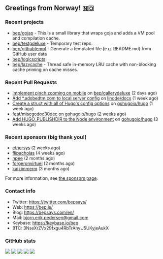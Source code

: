 ## Greetings from Norway! 🇳🇴

### Recent projects

- [bep/gojap](https://github.com/bep/gojap) - This is a small library that wraps goja and adds a VM pool and compilation cache.
- [bep/testgdeluxe](https://github.com/bep/testgdeluxe) - Temporary test repo.
- [bep/githubtempl](https://github.com/bep/githubtempl) - Generate a templated file (e.g. README.md) from GitHub user data
- [bep/logicscripts](https://github.com/bep/logicscripts)
- [bep/lazycache](https://github.com/bep/lazycache) - Thread safe in-memory LRU cache with non-blocking cache priming on cache misses.

### Recent Pull Requests

- [Implement pinch zooming on mobile](https://github.com/bep/gallerydeluxe/pull/11) on [bep/gallerydeluxe](https://github.com/bep/gallerydeluxe) (2 days ago)
- [Add *.adobedtm.com to local server config](https://github.com/linode/docs/pull/5989) on [linode/docs](https://github.com/linode/docs) (1 week ago)
- [Create a struct with all of Hugo&#39;s config options](https://github.com/gohugoio/hugo/pull/10602) on [gohugoio/hugo](https://github.com/gohugoio/hugo) (1 week ago)
- [feat/miscgodoc30dec](https://github.com/gohugoio/hugo/pull/10591) on [gohugoio/hugo](https://github.com/gohugoio/hugo) (2 weeks ago)
- [Add HUGO_PUBLISHDIR to the Node environment](https://github.com/gohugoio/hugo/pull/10569) on [gohugoio/hugo](https://github.com/gohugoio/hugo) (3 weeks ago)

### Recent sponsors (big thank you!)

- [ethersys](https://github.com/ethersys) (2 weeks ago)
- [flipacholas](https://github.com/flipacholas) (4 weeks ago)
- [npee](https://github.com/npee) (2 months ago)
- [forgeronvirtuel](https://github.com/forgeronvirtuel) (2 months ago)
- [kaizimmerm](https://github.com/kaizimmerm) (3 months ago)

For more information, see [the sponsors page](https://github.com/sponsors/bep/).

### Contact info
- Twitter: https://twitter.com/bepsays/
- Web: https://bep.is/
- Blog: https://bepsays.com/en/
- Mail: bjorn.erik.pedersen@gmail.com
- Keybase: https://keybase.io/bep
- BTC: 3NseXrZVx29fxgu4RbTrAhyU5UKyjeAukX


### GitHub stats

![](https://github-profile-summary-cards.vercel.app/api/cards/profile-details?username=bep&theme=github)
![](https://github-profile-summary-cards.vercel.app/api/cards/repos-per-language?username=bep&theme=github)
![](https://github-profile-summary-cards.vercel.app/api/cards/most-commit-language?username=bep&theme=github)
![](https://github-profile-summary-cards.vercel.app/api/cards/stats?username=bep&theme=github)
![](https://github-profile-summary-cards.vercel.app/api/cards/productive-time?username=bep&theme=github)
